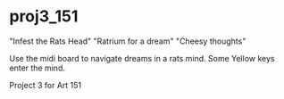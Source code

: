 # proj3_151
"Infest the Rats Head"
"Ratrium for a dream"
"Cheesy thoughts"

Use the midi board to navigate dreams in a rats mind.
Some Yellow keys enter the mind. 

Project 3 for Art 151
